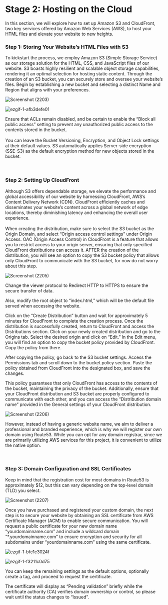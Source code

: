 # Stage 2: Hosting on the Cloud

In this section, we will explore how to set up Amazon S3 and CloudFront, two key services offered by Amazon Web Services (AWS), to host your HTML files and elevate your website to new heights.

### Step 1: Storing Your Website’s HTML Files with S3
To kickstart the process, we employ Amazon S3 (Simple Storage Service) as our storage solution for the HTML, CSS, and JavaScript files of our website. S3 boasts highly resilient and scalable object storage capabilities, rendering it an optimal selection for hosting static content. Through the creation of an S3 bucket, you can securely store and oversee your website’s files. Begin by establishing a new bucket and selecting a distinct Name and Region that aligns with your preferences.

![Screenshot (2203)](https://github.com/cupumelody/cloud-resume/assets/145847069/e992c262-86e5-4b28-af2c-68847255520a)

![ezgif-1-afb3defe01](https://github.com/cupumelody/cloud-resume/assets/145847069/20889763-a69d-4acc-b9c9-6a8688fec9ec)

Ensure that ACLs remain disabled, and be certain to enable the “Block all public access” setting to prevent any unauthorized public access to the contents stored in the bucket.
<br>
<br>
You can leave the Bucket Versioning, Encryption, and Object Lock settings at their default values. S3 automatically applies Server-side encryption (SSE-S3) as the default encryption method for new objects stored in the bucket.
<br>
<br>
<br>
### Step 2: Setting Up CloudFront

Although S3 offers dependable storage, we elevate the performance and global accessibility of our website by harnessing CloudFront, AWS’s Content Delivery Network (CDN). CloudFront efficiently caches and disseminates your website’s content across a global network of edge locations, thereby diminishing latency and enhancing the overall user experience.
<br>
<br>
When creating the distribution, make sure to select the S3 bucket as the Origin Domain, and select “Origin access control settings” under Origin Access. OAC (Origin Access Control) in CloudFront is a feature that allows you to restrict access to your origin server, ensuring that only specified CloudFront distributions can access it. AFTER the creation of the distribution, you will see an option to copy the S3 bucket policy that allows only CloudFront to communicate with the S3 bucket, for now do not worry about this step.

![Screenshot (2205)](https://github.com/cupumelody/cloud-resume/assets/145847069/28ca163d-c4fd-4431-9fe1-72063c3afd65)

Change the viewer protocol to Redirect HTTP to HTTPS to ensure the secure transfer of data.

Also, modify the root object to “index.html,” which will be the default file served when accessing the website.


Click on the “Create Distribution” button and wait for approximately 5 minutes for CloudFront to complete the creation process. Once the distribution is successfully created, return to CloudFront and access the Distributions section. Click on your newly created distribution and go to the Origins tab. Select the desired origin and click on “Edit.” In the Edit menu, you will find an option to copy the bucket policy provided by CloudFront. Copy the policy from there.

After copying the policy, go back to the S3 bucket settings. Access the Permissions tab and scroll down to the bucket policy section. Paste the policy obtained from CloudFront into the designated box, and save the changes.

This policy guarantees that only CloudFront has access to the contents of the bucket, maintaining the privacy of the bucket. Additionally, ensure that your CloudFront distribution and S3 bucket are properly configured to communicate with each other, and you can access the “Distribution domain name” provided in the General settings of your CloudFront distribution.

![Screenshot (2206)](https://github.com/cupumelody/cloud-resume/assets/145847069/e896e684-954d-46b4-ae57-71385fb8e1bc)

However, instead of having a generic website name, we aim to deliver a professional and branded experience, which is why we will register our own domain using Route53. While you can opt for any domain registrar, since we are primarily utilizing AWS services for this project, it is convenient to utilize the native option.
<br>
<br>
<br>
### Step 3: Domain Configuration and SSL Certificates

Keep in mind that the registration cost for most domains in Route53 is approximately $12, but this can vary depending on the top-level domain (TLD) you select.

![Screenshot (2207)](https://github.com/cupumelody/cloud-resume/assets/145847069/58f83d31-aa2a-4b89-8c5c-78a5c1ecc02f)

Once you have purchased and registered your custom domain, the next step is to secure your website by obtaining an SSL certificate from AWS Certificate Manager (ACM) to enable secure communication. You will request a public certificate for your new domain name “yourdomainname.com” and include a wildcard domain “*.yourdomainname.com” to ensure encryption and security for all subdomains under “yourdomainname.com” using the same certificate.

![ezgif-1-bfc1c3024f](https://github.com/cupumelody/cloud-resume/assets/145847069/1cfd0472-3556-41e8-b69d-5c2e5a3d2036)

![ezgif-1-f3211c0d75](https://github.com/cupumelody/cloud-resume/assets/145847069/edb8eb8f-109b-4aff-b093-61e318bd2eca)


You can keep the remaining settings as the default options, optionally create a tag, and proceed to request the certificate.

The certificate will display as “Pending validation” briefly while the certificate authority (CA) verifies domain ownership or control, so please wait until the status changes to “Issued”.




